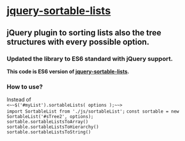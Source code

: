 <h1><a href="http://camohub.github.io/jquery-sortable-lists/index.html">jquery-sortable-lists</a></h1>
<h2>jQuery plugin to sorting lists also the tree structures with every possible option.</h2>

<h3>Updated the library to ES6 standard with jQuery support.</h3>
<p><b>This code is ES6 version of <a href="https://github.com/camohub/jquery-sortable-lists">jquery-sortable-lists</a>.</b></p>


<h3>How to use?</h3>
<p>
Instead of
<code>
<~~$('#myList').sortableLists( options );~~></code><br>
<code>import SortableList from './js/sortableList';</code>
<code>const sortable = new SortableList('#sTree2', options);</code><br>
<code>sortable.sortableListsToArray()</code><br>
<code>sortable.sortableListsToHierarchy()</code><br>
<code>sortable.sortableListsToString()</code><br>
</p>